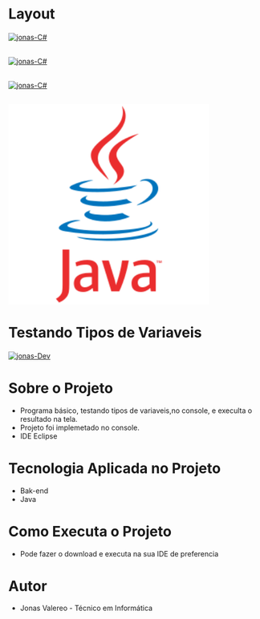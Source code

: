 # Layout

<a href="#">
<img align="center"  alt="jonas-C#" height ="500" width ="1000" src ="https://user-images.githubusercontent.com/25933386/123497013-94853000-d601-11eb-8137-84c3db491207.PNG" style="max-width: 100%;"></img>
</a>

##

<a href="#">
<img align="center"  alt="jonas-C#" height ="500" width ="1000" src ="https://user-images.githubusercontent.com/25933386/123497014-95b65d00-d601-11eb-8bb9-2935edf97f82.PNG" style="max-width: 100%;"></img>
</a>

##

<a href="#">
<img align="center"  alt="jonas-C#" height ="500" width ="1000" src ="https://user-images.githubusercontent.com/25933386/123497016-95b65d00-d601-11eb-86de-516544fb04b4.PNG" style="max-width: 100%;"></img>
</a>

##

<a href="#">
<img align="center"  alt="jonas-C#" height ="400" width ="400" src ="https://raw.githubusercontent.com/devicons/devicon/master/icons/java/java-original-wordmark.svg" style="max-width: 100%;"></img>
</a>

# Testando Tipos de Variaveis 

<a href="#">
<img align="center"  alt="jonas-Dev" height ="70" width ="160" src ="https://user-images.githubusercontent.com/25933386/116831049-87107400-ab83-11eb-947b-0a94a3e89f04.png" style="max-width: 100%;"></img>
</a>

# Sobre o Projeto

- Programa básico, testando tipos de variaveis,no console, e execulta o resultado na tela.
- Projeto foi implemetado no console.
- IDE Eclipse

# Tecnologia Aplicada no Projeto

- Bak-end
- Java

# Como Executa o Projeto

- Pode fazer o download e executa na sua IDE de preferencia


# Autor

- Jonas Valereo - Técnico em Informática 

